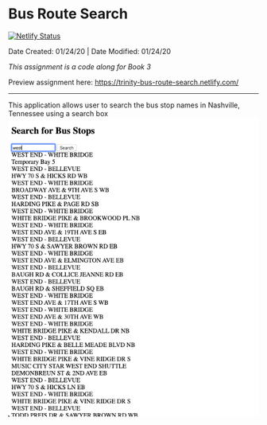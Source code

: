 # Bus Route Search
[![Netlify Status](https://api.netlify.com/api/v1/badges/892c5d43-6719-43c2-95fd-0f08de7cb84e/deploy-status)](https://app.netlify.com/sites/musing-carson-674a7e/deploys)

Date Created: 01/24/20 | Date Modified: 01/24/20

*This assignment is a code along for Book 3*

Preview assignment here: https://trinity-bus-route-search.netlify.com/
***

This application allows user to search the bus stop names in Nashville, Tennessee using a search box
![](screenshot.png)


